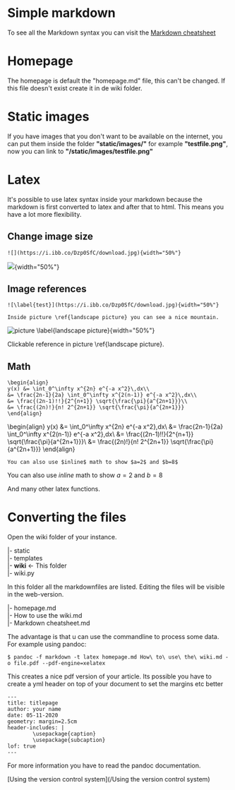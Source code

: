 # Simple markdown

To see all the Markdown syntax you can visit the [Markdown cheatsheet](/Markdown%20cheatsheet)

# Homepage

The homepage is default the "homepage.md" file, this can't be changed. If this file doesn't exist create it in de wiki folder.

# Static images

If you have images that you don't want to be available on the internet, you can put them inside the folder **"static/images/"** for example **"testfile.png"**, now you can link to **"/static/images/testfile.png"**

# Latex

It's possible to use latex syntax inside your markdown because the markdown is first converted to latex and after that to html. This means you have a lot more flexibility.

## Change image size
```
![](https://i.ibb.co/Dzp0SfC/download.jpg){width="50%"}
```
![](https://i.ibb.co/Dzp0SfC/download.jpg){width="50%"}

## Image references
```
![\label{test}](https://i.ibb.co/Dzp0SfC/download.jpg){width="50%"}

Inside picture \ref{landscape picture} you can see a nice mountain.

```
![picture \label{landscape picture}](https://i.ibb.co/Dzp0SfC/download.jpg){width="50%"}

Clickable reference in picture \ref{landscape picture}.

## Math
```
\begin{align}
y(x) &= \int_0^\infty x^{2n} e^{-a x^2}\,dx\\
&= \frac{2n-1}{2a} \int_0^\infty x^{2(n-1)} e^{-a x^2}\,dx\\
&= \frac{(2n-1)!!}{2^{n+1}} \sqrt{\frac{\pi}{a^{2n+1}}}\\
&= \frac{(2n)!}{n! 2^{2n+1}} \sqrt{\frac{\pi}{a^{2n+1}}}
\end{align}
```
\begin{align}
y(x) &= \int_0^\infty x^{2n} e^{-a x^2}\,dx\\
&= \frac{2n-1}{2a} \int_0^\infty x^{2(n-1)} e^{-a x^2}\,dx\\
&= \frac{(2n-1)!!}{2^{n+1}} \sqrt{\frac{\pi}{a^{2n+1}}}\\
&= \frac{(2n)!}{n! 2^{2n+1}} \sqrt{\frac{\pi}{a^{2n+1}}}
\end{align}

```
You can also use $inline$ math to show $a=2$ and $b=8$
```
You can also use $inline$ math to show $a=2$ and $b=8$

And many other latex functions.

# Converting the files

Open the wiki folder of your instance.  

|- static  
|- templates  
|- **wiki** $\leftarrow$ This folder  
|- wiki.py  

In this folder all the markdownfiles are listed. Editing the files will be visible in the web-version.  

|- homepage.md  
|- How to use the wiki.md  
|- Markdown cheatsheet.md  

The advantage is that u can use the commandline to process some data. For example using pandoc:
```
$ pandoc -f markdown -t latex homepage.md How\ to\ use\ the\ wiki.md -o file.pdf --pdf-engine=xelatex
```
This creates a nice pdf version of your article.  Its possible you have to create a yml header on top of your document to set the margins etc better
```
---
title: titlepage
author: your name
date: 05-11-2020
geometry: margin=2.5cm
header-includes: |
        \usepackage{caption}
        \usepackage{subcaption}
lof: true
---
```
For more information you have to read the pandoc documentation.

[Using the version control system](/Using the version control system)